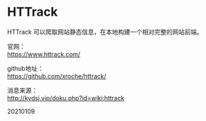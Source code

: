 # HTTrack

HTTrack 可以爬取网站静态信息，在本地构建一个相对完整的网站前端。  

官网：  
https://www.httrack.com/  

github地址：  
https://github.com/xroche/httrack/  


消息来源：  
http://kydsj.vip/doku.php?id=wiki:httrack  


20210109  
